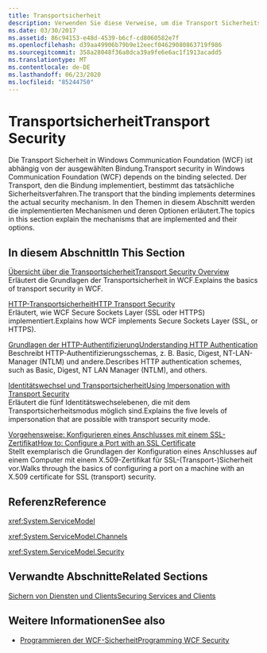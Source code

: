 ```yaml
---
title: Transportsicherheit
description: Verwenden Sie diese Verweise, um die Transport Sicherheitsmechanismen in WFC, ihre Implementierung und Ihre Optionen zu verstehen.
ms.date: 03/30/2017
ms.assetid: 86c94153-e48d-4539-b6cf-cd8060582e7f
ms.openlocfilehash: d39aa49906b79b9e12eecf04629080863719f986
ms.sourcegitcommit: 358a28048f36a8dca39a9fe6e6ac1f1913acadd5
ms.translationtype: MT
ms.contentlocale: de-DE
ms.lasthandoff: 06/23/2020
ms.locfileid: "85244750"
---
```

# <a name="transport-security"></a><span data-ttu-id="7c8fc-103">Transportsicherheit</span><span class="sxs-lookup"><span data-stu-id="7c8fc-103">Transport Security</span></span>
<span data-ttu-id="7c8fc-104">Die Transport Sicherheit in Windows Communication Foundation (WCF) ist abhängig von der ausgewählten Bindung.</span><span class="sxs-lookup"><span data-stu-id="7c8fc-104">Transport security in Windows Communication Foundation (WCF) depends on the binding selected.</span></span> <span data-ttu-id="7c8fc-105">Der Transport, den die Bindung implementiert, bestimmt das tatsächliche Sicherheitsverfahren.</span><span class="sxs-lookup"><span data-stu-id="7c8fc-105">The transport that the binding implements determines the actual security mechanism.</span></span> <span data-ttu-id="7c8fc-106">In den Themen in diesem Abschnitt werden die implementierten Mechanismen und deren Optionen erläutert.</span><span class="sxs-lookup"><span data-stu-id="7c8fc-106">The topics in this section explain the mechanisms that are implemented and their options.</span></span>  
  
## <a name="in-this-section"></a><span data-ttu-id="7c8fc-107">In diesem Abschnitt</span><span class="sxs-lookup"><span data-stu-id="7c8fc-107">In This Section</span></span>  
 [<span data-ttu-id="7c8fc-108">Übersicht über die Transportsicherheit</span><span class="sxs-lookup"><span data-stu-id="7c8fc-108">Transport Security Overview</span></span>](transport-security-overview.md)  
 <span data-ttu-id="7c8fc-109">Erläutert die Grundlagen der Transportsicherheit in WCF.</span><span class="sxs-lookup"><span data-stu-id="7c8fc-109">Explains the basics of transport security in WCF.</span></span>  
  
 [<span data-ttu-id="7c8fc-110">HTTP-Transportsicherheit</span><span class="sxs-lookup"><span data-stu-id="7c8fc-110">HTTP Transport Security</span></span>](http-transport-security.md)  
 <span data-ttu-id="7c8fc-111">Erläutert, wie WCF Secure Sockets Layer (SSL oder HTTPS) implementiert.</span><span class="sxs-lookup"><span data-stu-id="7c8fc-111">Explains how WCF implements Secure Sockets Layer (SSL, or HTTPS).</span></span>  
  
 [<span data-ttu-id="7c8fc-112">Grundlagen der HTTP-Authentifizierung</span><span class="sxs-lookup"><span data-stu-id="7c8fc-112">Understanding HTTP Authentication</span></span>](understanding-http-authentication.md)  
 <span data-ttu-id="7c8fc-113">Beschreibt HTTP-Authentifizierungsschemas, z. B. Basic, Digest, NT-LAN-Manager (NTLM) und andere.</span><span class="sxs-lookup"><span data-stu-id="7c8fc-113">Describes HTTP authentication schemes, such as Basic, Digest, NT LAN Manager (NTLM), and others.</span></span>  
  
 [<span data-ttu-id="7c8fc-114">Identitätswechsel und Transportsicherheit</span><span class="sxs-lookup"><span data-stu-id="7c8fc-114">Using Impersonation with Transport Security</span></span>](using-impersonation-with-transport-security.md)  
 <span data-ttu-id="7c8fc-115">Erläutert die fünf Identitätswechselebenen, die mit dem Transportsicherheitsmodus möglich sind.</span><span class="sxs-lookup"><span data-stu-id="7c8fc-115">Explains the five levels of impersonation that are possible with transport security mode.</span></span>  
  
 [<span data-ttu-id="7c8fc-116">Vorgehensweise: Konfigurieren eines Anschlusses mit einem SSL-Zertifikat</span><span class="sxs-lookup"><span data-stu-id="7c8fc-116">How to: Configure a Port with an SSL Certificate</span></span>](how-to-configure-a-port-with-an-ssl-certificate.md)  
 <span data-ttu-id="7c8fc-117">Stellt exemplarisch die Grundlagen der Konfiguration eines Anschlusses auf einem Computer mit einem X.509-Zertifikat für SSL-(Transport-)Sicherheit vor.</span><span class="sxs-lookup"><span data-stu-id="7c8fc-117">Walks through the basics of configuring a port on a machine with an X.509 certificate for SSL (transport) security.</span></span>  
  
## <a name="reference"></a><span data-ttu-id="7c8fc-118">Referenz</span><span class="sxs-lookup"><span data-stu-id="7c8fc-118">Reference</span></span>  
 <xref:System.ServiceModel>  
  
 <xref:System.ServiceModel.Channels>  
  
 <xref:System.ServiceModel.Security>  
  
## <a name="related-sections"></a><span data-ttu-id="7c8fc-119">Verwandte Abschnitte</span><span class="sxs-lookup"><span data-stu-id="7c8fc-119">Related Sections</span></span>  
 [<span data-ttu-id="7c8fc-120">Sichern von Diensten und Clients</span><span class="sxs-lookup"><span data-stu-id="7c8fc-120">Securing Services and Clients</span></span>](securing-services-and-clients.md)  
  
## <a name="see-also"></a><span data-ttu-id="7c8fc-121">Weitere Informationen</span><span class="sxs-lookup"><span data-stu-id="7c8fc-121">See also</span></span>

- [<span data-ttu-id="7c8fc-122">Programmieren der WCF-Sicherheit</span><span class="sxs-lookup"><span data-stu-id="7c8fc-122">Programming WCF Security</span></span>](programming-wcf-security.md)
